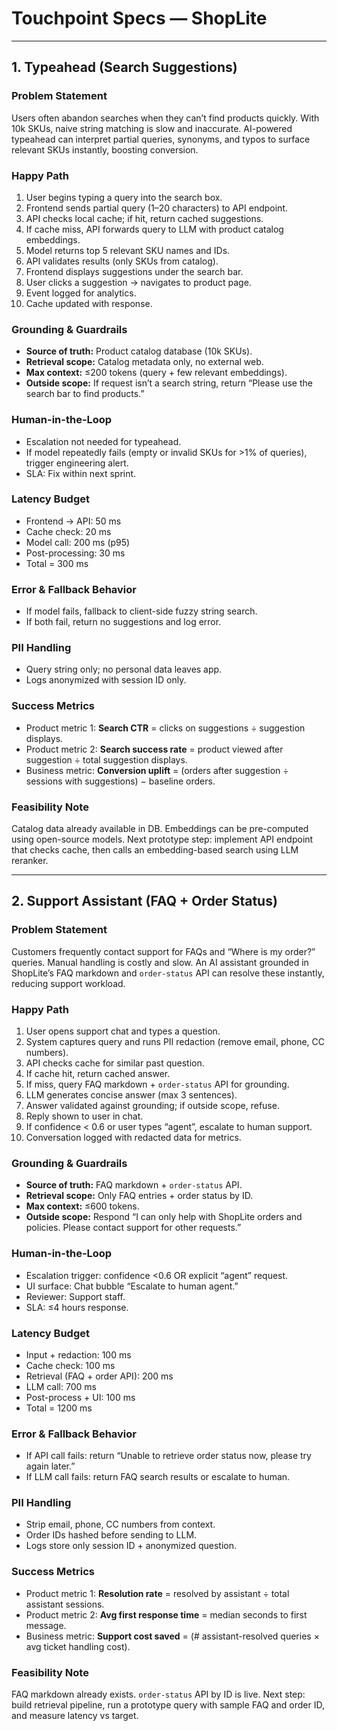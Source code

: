 # Touchpoint Specs — ShopLite

---

## 1. Typeahead (Search Suggestions)

### Problem Statement
Users often abandon searches when they can’t find products quickly. With 10k SKUs, naive string matching is slow and inaccurate. AI-powered typeahead can interpret partial queries, synonyms, and typos to surface relevant SKUs instantly, boosting conversion.

### Happy Path
1. User begins typing a query into the search box.  
2. Frontend sends partial query (1–20 characters) to API endpoint.  
3. API checks local cache; if hit, return cached suggestions.  
4. If cache miss, API forwards query to LLM with product catalog embeddings.  
5. Model returns top 5 relevant SKU names and IDs.  
6. API validates results (only SKUs from catalog).  
7. Frontend displays suggestions under the search bar.  
8. User clicks a suggestion → navigates to product page.  
9. Event logged for analytics.  
10. Cache updated with response.

### Grounding & Guardrails
- **Source of truth:** Product catalog database (10k SKUs).  
- **Retrieval scope:** Catalog metadata only, no external web.  
- **Max context:** ≤200 tokens (query + few relevant embeddings).  
- **Outside scope:** If request isn’t a search string, return “Please use the search bar to find products.”

### Human-in-the-Loop
- Escalation not needed for typeahead.  
- If model repeatedly fails (empty or invalid SKUs for >1% of queries), trigger engineering alert.  
- SLA: Fix within next sprint.

### Latency Budget
- Frontend → API: 50 ms  
- Cache check: 20 ms  
- Model call: 200 ms (p95)  
- Post-processing: 30 ms  
- Total = 300 ms  

### Error & Fallback Behavior
- If model fails, fallback to client-side fuzzy string search.  
- If both fail, return no suggestions and log error.

### PII Handling
- Query string only; no personal data leaves app.  
- Logs anonymized with session ID only.

### Success Metrics
- Product metric 1: **Search CTR** = clicks on suggestions ÷ suggestion displays.  
- Product metric 2: **Search success rate** = product viewed after suggestion ÷ total suggestion displays.  
- Business metric: **Conversion uplift** = (orders after suggestion ÷ sessions with suggestions) − baseline orders.

### Feasibility Note
Catalog data already available in DB. Embeddings can be pre-computed using open-source models. Next prototype step: implement API endpoint that checks cache, then calls an embedding-based search using LLM reranker.

---

## 2. Support Assistant (FAQ + Order Status)

### Problem Statement
Customers frequently contact support for FAQs and “Where is my order?” queries. Manual handling is costly and slow. An AI assistant grounded in ShopLite’s FAQ markdown and `order-status` API can resolve these instantly, reducing support workload.

### Happy Path
1. User opens support chat and types a question.  
2. System captures query and runs PII redaction (remove email, phone, CC numbers).  
3. API checks cache for similar past question.  
4. If cache hit, return cached answer.  
5. If miss, query FAQ markdown + `order-status` API for grounding.  
6. LLM generates concise answer (max 3 sentences).  
7. Answer validated against grounding; if outside scope, refuse.  
8. Reply shown to user in chat.  
9. If confidence < 0.6 or user types “agent”, escalate to human support.  
10. Conversation logged with redacted data for metrics.

### Grounding & Guardrails
- **Source of truth:** FAQ markdown + `order-status` API.  
- **Retrieval scope:** Only FAQ entries + order status by ID.  
- **Max context:** ≤600 tokens.  
- **Outside scope:** Respond “I can only help with ShopLite orders and policies. Please contact support for other requests.”

### Human-in-the-Loop
- Escalation trigger: confidence <0.6 OR explicit “agent” request.  
- UI surface: Chat bubble “Escalate to human agent.”  
- Reviewer: Support staff.  
- SLA: ≤4 hours response.

### Latency Budget
- Input + redaction: 100 ms  
- Cache check: 100 ms  
- Retrieval (FAQ + order API): 200 ms  
- LLM call: 700 ms  
- Post-process + UI: 100 ms  
- Total = 1200 ms  

### Error & Fallback Behavior
- If API call fails: return “Unable to retrieve order status now, please try again later.”  
- If LLM call fails: return FAQ search results or escalate to human.

### PII Handling
- Strip email, phone, CC numbers from context.  
- Order IDs hashed before sending to LLM.  
- Logs store only session ID + anonymized question.

### Success Metrics
- Product metric 1: **Resolution rate** = resolved by assistant ÷ total assistant sessions.  
- Product metric 2: **Avg first response time** = median seconds to first message.  
- Business metric: **Support cost saved** = (# assistant-resolved queries × avg ticket handling cost).

### Feasibility Note
FAQ markdown already exists. `order-status` API by ID is live. Next step: build retrieval pipeline, run a prototype query with sample FAQ and order ID, and measure latency vs target.
